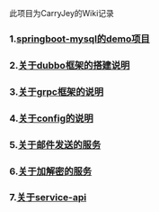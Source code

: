 此项目为CarryJey的Wiki记录

### 1.[springboot-mysql的demo项目](https://github.com/skyywj/Demo-Grpc)

### 2.[关于dubbo框架的搭建说明](url/demo/dubbo.md)

### 3.[关于grpc框架的说明](url/demo/grpc.md)

### 4.[关于config的说明](url/demo/config.md)

### 5.[关于邮件发送的服务](url/demo/mail.md)

### 6.[关于加解密的服务](url/demo/crypto.md)

### 7.[关于service-api](url/demo/api.md)